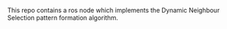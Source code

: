 This repo contains a ros node which implements the Dynamic Neighbour Selection pattern formation algorithm.
